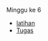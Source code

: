 Minggu ke 6

- [latihan](https://github.com/Dean-182/tekn-cloud-computing/blob/main/minggu-06/latihan.md)
- [Tugas](https://github.com/Dean-182/tekn-cloud-computing/blob/main/minggu-06/tugas.md)
